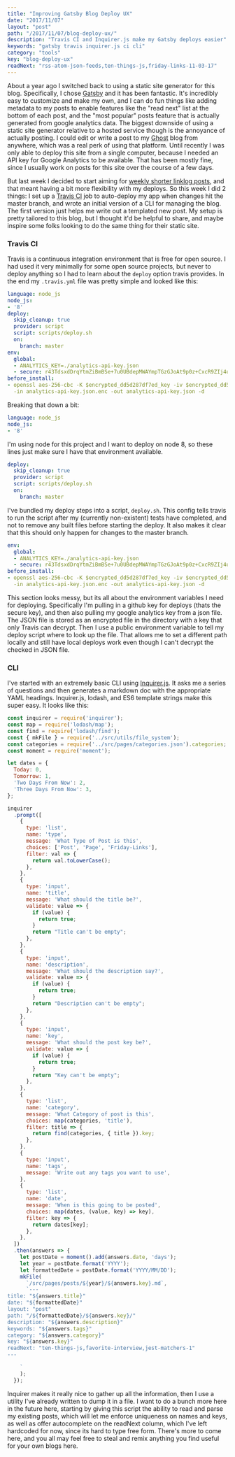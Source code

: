 ```yaml
---
title: "Improving Gatsby Blog Deploy UX"
date: "2017/11/07"
layout: "post"
path: "/2017/11/07/blog-deploy-ux/"
description: "Travis CI and Inquirer.js make my Gatsby deploys easier"
keywords: "gatsby travis inquirer.js ci cli"
category: "tools"
key: "blog-deploy-ux"
readNext: "rss-atom-json-feeds,ten-things-js,friday-links-11-03-17"
---
```


About a year ago I switched back to using a static site generator for this blog.  Specifically, I chose [Gatsby](https://www.gatsbyjs.org/) and it has been fantastic.  It's incredibly easy to customize and make my own, and I can do fun things like adding metadata to my posts to enable features like the "read next" list at the bottom of each post, and the "most popular" posts feature that is actually generated from google analytics data.  The biggest downside of using a static site generator relative to a hosted service though is the annoyance of actually posting.  I could edit or write a post to my [Ghost](https://ghost.org/) blog from anywhere, which was a real perk of using that platform.  Until recently I was only able to deploy this site from a single computer, because I needed an API key for Google Analytics to be available.  That has been mostly fine, since I usually work on posts for this site over the course of a few days.

But last week I decided to start aiming for [weekly shorter linklog posts](https://benmccormick.org/2017/11/03/friday-links/), and that meant having a bit more flexibility with my deploys.  So this week I did 2 things: I set up a [Travis CI](https://travis-ci.org/) job to auto-deploy my app when changes hit the master branch, and wrote an initial version of a CLI for managing the blog.  The first version just helps me write out a templated new post.  My setup is pretty tailored to this blog, but I thought it'd be helpful to share, and maybe inspire some folks looking to do the same thing for their static site.

### Travis CI

Travis is a continuous integration environment that is free for open source.  I had used it very minimally for some open source projects, but never to deploy anything so I had to learn about the `deploy` option travis provides.  In the end my `.travis.yml` file was pretty simple and looked like this:

```yml
language: node_js
node_js:
- '8'
deploy:
  skip_cleanup: true
  provider: script
  script: scripts/deploy.sh
  on:
    branch: master
env:
  global:
  - ANALYTICS_KEY=./analytics-api-key.json
  - secure: r43TdsxdDrqYtmZiBmBSe+7u0UBdepMWAYmpTGzGJoAt9p0z+CxcR9ZIj4uMPvBtO3n1wcEvylWcmmY6smu57uXNPhQpyYJaw6HlnfKrz5GjRVX6Ti6oDm8Yyhha1IlcS73dJTpApFis30Kv7fsfDvpNcvVxpF1eDUlw2UAYCwI=
before_install:
- openssl aes-256-cbc -K $encrypted_dd5d287df7ed_key -iv $encrypted_dd5d287df7ed_iv
  -in analytics-api-key.json.enc -out analytics-api-key.json -d
```

Breaking that down a bit:

```yml
language: node_js
node_js:
- '8'
```

I'm using node for this project and I want to deploy on node 8, so these lines just make sure I have that environment available.

```yml
deploy:
  skip_cleanup: true
  provider: script
  script: scripts/deploy.sh
  on:
    branch: master
```

I've bundled my deploy steps into a script, `deploy.sh`.  This config tells travis to run the script after my (currently non-existent) tests have completed, and not to remove any built files before starting the deploy.  It also makes it clear that this should only happen for changes to the master branch.

```yml
env:
  global:
  - ANALYTICS_KEY=./analytics-api-key.json
  - secure: r43TdsxdDrqYtmZiBmBSe+7u0UBdepMWAYmpTGzGJoAt9p0z+CxcR9ZIj4uMPvBtO3n1wcEvylWcmmY6smu57uXNPhQpyYJaw6HlnfKrz5GjRVX6Ti6oDm8Yyhha1IlcS73dJTpApFis30Kv7fsfDvpNcvVxpF1eDUlw2UAYCwI=
before_install:
- openssl aes-256-cbc -K $encrypted_dd5d287df7ed_key -iv $encrypted_dd5d287df7ed_iv
  -in analytics-api-key.json.enc -out analytics-api-key.json -d
```

This section looks messy, but its all about the environment variables I need for deploying.  Specifically I'm pulling in a github key for deploys (thats the secure key), and then also pulling my google analytics key from a json file.  The JSON file is stored as an encrypted file in the directory with a key that only Travis can decrypt.  Then I use a public environment variable to tell my deploy script where to look up the file.  That allows me to set a different path locally and still have local deploys work even though I can't decrypt the checked in JSON file.


### CLI

I've started with an extremely basic CLI using [Inquirer.js](https://github.com/SBoudrias/Inquirer.js).  It asks me a series of questions and then generates a markdown doc with the appropriate YAML headings.  Inquirer.js, lodash, and ES6 template strings make this super easy.  It looks like this:

```javascript
const inquirer = require('inquirer');
const map = require('lodash/map');
const find = require('lodash/find');
const { mkFile } = require('../src/utils/file_system');
const categories = require('../src/pages/categories.json').categories;
const moment = require('moment');

let dates = {
  Today: 0,
  Tomorrow: 1,
  'Two Days From Now': 2,
  'Three Days From Now': 3,
};

inquirer
  .prompt([
    {
      type: 'list',
      name: 'type',
      message: 'What Type of Post is this',
      choices: ['Post', 'Page', 'Friday-Links'],
      filter: val => {
        return val.toLowerCase();
      },
    },
    {
      type: 'input',
      name: 'title',
      message: 'What should the title be?',
      validate: value => {
        if (value) {
          return true;
        }
        return "Title can't be empty";
      },
    },
    {
      type: 'input',
      name: 'description',
      message: 'What should the description say?',
      validate: value => {
        if (value) {
          return true;
        }
        return "Description can't be empty";
      },
    },
    {
      type: 'input',
      name: 'key',
      message: 'What should the post key be?',
      validate: value => {
        if (value) {
          return true;
        }
        return "Key can't be empty";
      },
    },
    {
      type: 'list',
      name: 'category',
      message: 'What Category of post is this',
      choices: map(categories, 'title'),
      filter: title => {
        return find(categories, { title }).key;
      },
    },
    {
      type: 'input',
      name: 'tags',
      message: 'Write out any tags you want to use',
    },
    {
      type: 'list',
      name: 'date',
      message: 'When is this going to be posted',
      choices: map(dates, (value, key) => key),
      filter: key => {
        return dates[key];
      },
    },
  ])
  .then(answers => {
    let postDate = moment().add(answers.date, 'days');
    let year = postDate.format('YYYY');
    let formattedDate = postDate.format('YYYY/MM/DD');
    mkFile(
      `/src/pages/posts/${year}/${answers.key}.md`,
      `---
title: "${answers.title}"
date: "${formattedDate}"
layout: "post"
path: "/${formattedDate}/${answers.key}/"
description: "${answers.description}"
keywords: "${answers.tags}"
category: "${answers.category}"
key: "${answers.key}"
readNext: "ten-things-js,favorite-interview,jest-matchers-1"
---

    `
    );
  });
```

Inquirer makes it really nice to gather up all the information, then I use a utility I've already written to dump it in a file.  I want to do a bunch more here in the future here, starting by giving this script the ability to read and parse my existing posts, which will let me enforce uniqueness on names and keys, as well as offer autocomplete on the readNext column, which I've left hardcoded for now, since its hard to type free form.  There's more to come here, and you all may feel free to steal and remix anything you find useful for your own blogs here.
